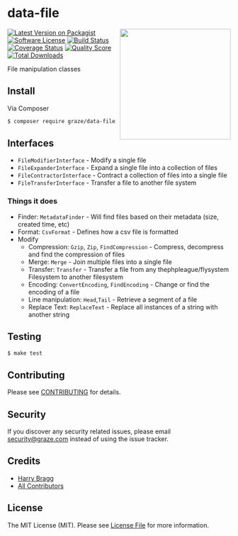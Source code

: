 # data-file

<img align="right" src="http://media1.giphy.com/media/Z8d1CTOi4ola0/giphy.gif" width="250px" />

[![Latest Version on Packagist](https://img.shields.io/packagist/v/graze/data-file.svg?style=flat-square)](https://packagist.org/packages/graze/data-file)
[![Software License](https://img.shields.io/badge/license-MIT-brightgreen.svg?style=flat-square)](LICENSE.md)
[![Build Status](https://img.shields.io/travis/graze/data-file/master.svg?style=flat-square)](https://travis-ci.org/graze/data-file)
[![Coverage Status](https://img.shields.io/scrutinizer/coverage/g/graze/data-file.svg?style=flat-square)](https://scrutinizer-ci.com/g/graze/data-file/code-structure)
[![Quality Score](https://img.shields.io/scrutinizer/g/graze/data-file.svg?style=flat-square)](https://scrutinizer-ci.com/g/graze/data-file)
[![Total Downloads](https://img.shields.io/packagist/dt/graze/data-file.svg?style=flat-square)](https://packagist.org/packages/graze/data-file)

File manipulation classes

## Install

Via Composer

```bash
$ composer require graze/data-file
```

## Interfaces

- `FileModifierInterface` - Modify a single file
- `FileExpanderInterface` - Expand a single file into a collection of files
- `FileContractorInterface` - Contract a collection of files into a single file
- `FileTransferInterface` - Transfer a file to another file system

### Things it does

- Finder: `MetadataFinder` - Will find files based on their metadata (size, created time, etc)
- Format: `CsvFormat` - Defines how a csv file is formatted
- Modify
  - Compression: `Gzip`, `Zip`, `FindCompression` - Compress, decompress and find the compression of files
  - Merge: `Merge` - Join multiple files into a single file
  - Transfer: `Transfer` - Transfer a file from any thephpleague/flysystem Filesystem to another filesystem
  - Encoding: `ConvertEncoding`, `FindEncoding` - Change or find the encoding of a file
  - Line manipulation: `Head`,`Tail` - Retrieve a segment of a file
  - Replace Text: `ReplaceText` - Replace all instances of a string with another string

## Testing

```bash
$ make test
```

## Contributing

Please see [CONTRIBUTING](CONTRIBUTING.md) for details.

## Security

If you discover any security related issues, please email security@graze.com instead of using the issue tracker.

## Credits

- [Harry Bragg](https://github.com/h-bragg)
- [All Contributors](../../contributors)

## License

The MIT License (MIT). Please see [License File](LICENSE.md) for more information.
